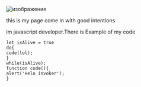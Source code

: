 ![изображение](https://user-images.githubusercontent.com/122685114/212479526-990f3153-d836-4964-ae6f-059769b1d800.png)




this is my page come in with good intentions


im javascript developer.There is Example of my code
``` 
let isAlive = true
do{
code(lol);
}
while(isAlive);
function code(){
alert('Helo invoker');
}
```
